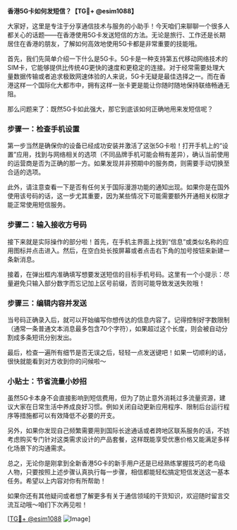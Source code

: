 **香港5G卡如何发短信？【TG💪+ @esim1088】**

大家好，这里是专注于分享通信技术与服务的小助手！今天咱们来聊聊一个很多人都关心的话题——在香港使用5G卡发送短信的方法。无论是旅行、工作还是长期居住在香港的朋友，了解如何高效地使用5G卡都是非常重要的技能哦。

首先，我们先简单介绍一下什么是5G卡。5G卡是一种支持第五代移动网络技术的SIM卡，它能够提供比传统4G更快的速度和更稳定的连接。对于经常需要处理大量数据传输或者追求极致网速体验的人来说，5G卡无疑是最佳选择之一。而在香港这样一个国际化大都市中，拥有这样一张卡更是能让你随时随地保持联络畅通无阻。

那么问题来了：既然5G卡如此强大，那它到底该如何正确地用来发短信呢？

### 步骤一：检查手机设置

第一步当然是确保你的设备已经成功安装并激活了这张5G卡啦！打开手机上的“设置”应用，找到与网络相关的选项（不同品牌手机可能会稍有差异），确认当前使用的运营商是否为正确的那一方。如果发现并非预期中的服务商，则需要手动切换至合适的选项。

此外，请注意查看一下是否有任何关于国际漫游功能的通知出现。如果你是在国外使用该号码的话，这一步尤其重要，因为某些情况下可能需要额外开通相关权限才能正常使用短信服务。

### 步骤二：输入接收方号码

接下来就是实际操作的部分啦！首先，在手机主界面上找到“信息”或类似名称的应用图标并点击进入。然后，在空白处长按屏幕或者点击右下角的加号按钮来新建一条新消息。

接着，在弹出框内准确填写想要发送短信的目标手机号码。这里有一个小提示：尽量避免只输入部分数字而忘记加上区号前缀，否则可能导致发送失败哦！

### 步骤三：编辑内容并发送

当号码正确录入后，就可以开始编写你想传达的信息内容了。记得控制好字数限制（通常一条普通文本消息最多包含70个字符），如果超过这个长度，则会被自动分割成多条短讯分别发出。

最后，检查一遍所有细节是否无误之后，轻轻一点发送键吧！如果一切顺利的话，很快就能看到对方收到你的问候啦～

### 小贴士：节省流量小妙招

虽然5G卡本身不会直接影响到短信费用，但为了防止意外消耗过多流量资源，建议大家在日常生活中养成良好习惯。例如关闭自动更新应用程序、限制后台运行程序等措施都可以有效降低不必要的开支。

另外，如果你发现自己频繁需要用到国际长途通话或者跨地区联系服务的话，不妨考虑购买专门针对这类需求设计的产品套餐，这样既能享受优惠价格又能满足多样化场景下的沟通需求。

总之，无论你是刚拿到全新香港5G卡的新手用户还是已经熟练掌握技巧的老鸟级人物，只要按照上述步骤认真执行每一步骤，相信都能轻松搞定短信发送这一基本任务。希望以上内容对你有所帮助！

如果你还有其他疑问或者想了解更多有关于通信领域的干货知识，欢迎随时留言交流互动哦～咱们下次再见啦！

[[TG💪+ @esim1088](https://t.me/s/esim1088) ![Image](https://i.postimg.cc/4NQfJmqS/Snipaste-2025-05-13-00-14-12.png)]